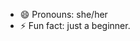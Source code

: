 

- 😄 Pronouns: she/her
- ⚡ Fun fact:  just a beginner.

<!---
Pinky72gupta/Pinky72gupta is a ✨ special ✨ repository because its `README.md` (this file) appears on your GitHub profile.
You can click the Preview link to take a look at your changes.
--->
